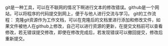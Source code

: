 git是一种工具，可以在不联网的情况下啊进行文本的修改错误。github是一个网站，可以将程序的代码提交到网上，便于与他人进行交流与学习。
git的工作流程：
克隆git资源作为工作文档，可以在克隆后的文档里进行添加和修改文件，如果文件被他人在github上修改，自己可以进行资源的更新，在提交文档前可以查看修改，若无错误提交修改，即使在修改完成后，若发现错误可以撤回提交，修改后重新提交。
